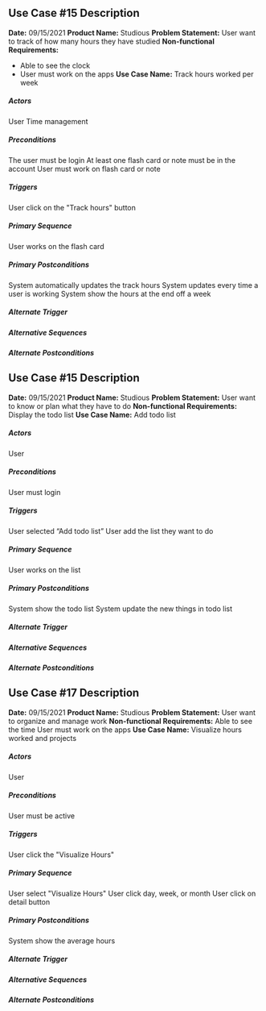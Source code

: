 

## **Use Case #15 Description**
**Date:** 09/15/2021
**Product Name:** Studious
**Problem Statement:** User want to track of how many hours they have studied
**Non-functional Requirements:**
- Able to see the clock
- User must work on the apps
**Use Case Name:**
Track hours worked per week

##### Actors
User
Time management
##### Preconditions
The user must be login
At least one flash card or note must be in the account
User must work on flash card or note

##### Triggers
User click on the "Track hours" button


##### Primary Sequence
User works on the flash card


##### Primary Postconditions
System automatically updates the track hours
System updates every time a user is working
System show the hours at the end off a week
##### Alternate Trigger
##### Alternative Sequences
##### Alternate Postconditions


## **Use Case #15 Description**
**Date:** 09/15/2021
**Product Name:** Studious
**Problem Statement:** User want to know or plan what they have to do
**Non-functional Requirements:**
Display the todo list
**Use Case Name:** Add todo list

#####  Actors
User

##### Preconditions
User must login

##### Triggers
User selected “Add todo list”
User add the list they want to do
##### Primary Sequence
User works on the list

##### Primary Postconditions
System show the todo list
System update the new things in todo list

##### Alternate Trigger
##### Alternative Sequences
##### Alternate Postconditions


## **Use Case #17 Description**
**Date:** 09/15/2021
**Product Name:** Studious
**Problem Statement:** User want to organize and manage work
**Non-functional Requirements:**
Able to see the time
User must work on the apps
**Use Case Name:** Visualize hours worked and projects

##### Actors
User


##### Preconditions
User must be active


##### Triggers
User click the "Visualize Hours"

##### Primary Sequence
User select "Visualize Hours"
User click day, week, or month
User click on detail button

##### Primary Postconditions
System show the average hours

##### Alternate Trigger
##### Alternative Sequences
##### Alternate Postconditions
